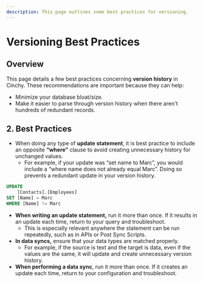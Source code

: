 ```yaml
---
description: This page outlines some best practices for versioning.
---
```


# Versioning Best Practices

## Overview

This page details a few best practices concerning **version history** in Cinchy. These recommendations are important because they can help:

* Minimize your database bloat/size.
* Make it easier to parse through version history when there aren't hundreds of redundant records.

## 2. Best Practices

* When doing any type of **update statement**, it is best practice to include an opposite **“where”** clause to avoid creating unnecessary history for unchanged values.
  * For example, if your update was “set name to Marc”, you would include a “where name does not already equal Marc”. Doing so prevents a redundant update in your version history.

```sql
UPDATE
	[Contacts].[Employees] 
SET [Name] = Marc
WHERE [Name] != Marc
```

* **When writing an update statement,** run it more than once. If it results in an update each time, return to your query and troubleshoot.
  * This is especially relevant anywhere the statement can be run repeatedly, such as in APIs or Post Sync Scripts.
* **In data syncs,** ensure that your data types are matched properly.
  * For example, if the source is text and the target is data, even if the values are the same, it will update and create unnecessary version history.
* **When performing a data sync**, run it more than once. If it creates an update each time, return to your configuration and troubleshoot.
